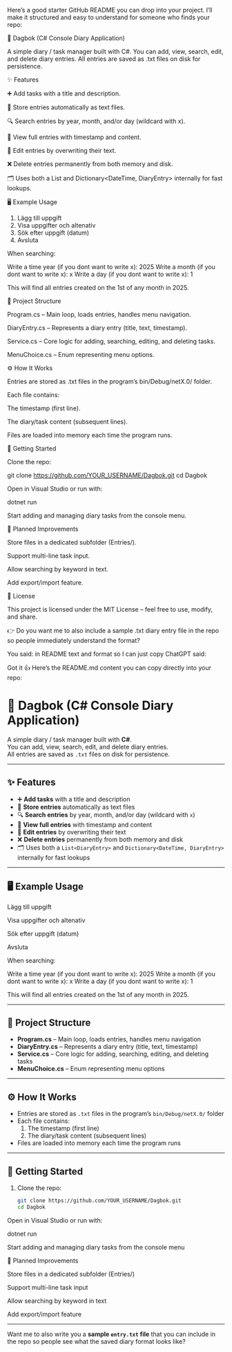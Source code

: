 Here’s a good starter GitHub README you can drop into your project.
I’ll make it structured and easy to understand for someone who finds your repo:

📖 Dagbok (C# Console Diary Application)

A simple diary / task manager built with C#.
You can add, view, search, edit, and delete diary entries.
All entries are saved as .txt files on disk for persistence.

✨ Features

➕ Add tasks with a title and description.

📂 Store entries automatically as text files.

🔍 Search entries by year, month, and/or day (wildcard with x).

👀 View full entries with timestamp and content.

📝 Edit entries by overwriting their text.

❌ Delete entries permanently from both memory and disk.

🗂 Uses both a List<DiaryEntry> and Dictionary<DateTime, DiaryEntry> internally for fast lookups.

🖥 Example Usage
1. Lägg till uppgift
2. Visa uppgifter och altenativ
3. Sök efter uppgift (datum)
4. Avsluta


When searching:

Write a time year (if you dont want to write x): 2025
Write a month (if you dont want to write x): x
Write a day (if you dont want to write x): 1


This will find all entries created on the 1st of any month in 2025.

📂 Project Structure

Program.cs – Main loop, loads entries, handles menu navigation.

DiaryEntry.cs – Represents a diary entry (title, text, timestamp).

Service.cs – Core logic for adding, searching, editing, and deleting tasks.

MenuChoice.cs – Enum representing menu options.

⚙️ How It Works

Entries are stored as .txt files in the program’s bin/Debug/netX.0/ folder.

Each file contains:

The timestamp (first line).

The diary/task content (subsequent lines).

Files are loaded into memory each time the program runs.

🚀 Getting Started

Clone the repo:

git clone https://github.com/YOUR_USERNAME/Dagbok.git
cd Dagbok


Open in Visual Studio or run with:

dotnet run


Start adding and managing diary tasks from the console menu.

📌 Planned Improvements

 Store files in a dedicated subfolder (Entries/).

 Support multi-line task input.

 Allow searching by keyword in text.

 Add export/import feature.

📜 License

This project is licensed under the MIT License – feel free to use, modify, and share.

👉 Do you want me to also include a sample .txt diary entry file in the repo so people immediately understand the format?

You said:
in README text and format so I can just copy
ChatGPT said:

Got it 👍 Here’s the README.md content you can copy directly into your repo:

# 📖 Dagbok (C# Console Diary Application)

A simple diary / task manager built with **C#**.  
You can add, view, search, edit, and delete diary entries.  
All entries are saved as `.txt` files on disk for persistence.

---

## ✨ Features
- ➕ **Add tasks** with a title and description  
- 📂 **Store entries** automatically as text files  
- 🔍 **Search entries** by year, month, and/or day (wildcard with `x`)  
- 👀 **View full entries** with timestamp and content  
- 📝 **Edit entries** by overwriting their text  
- ❌ **Delete entries** permanently from both memory and disk  
- 🗂 Uses both a `List<DiaryEntry>` and `Dictionary<DateTime, DiaryEntry>` internally for fast lookups  

---

## 🖥 Example Usage


Lägg till uppgift

Visa uppgifter och altenativ

Sök efter uppgift (datum)

Avsluta


When searching:


Write a time year (if you dont want to write x): 2025
Write a month (if you dont want to write x): x
Write a day (if you dont want to write x): 1

This will find all entries created on the 1st of any month in 2025.

---

## 📂 Project Structure
- **Program.cs** – Main loop, loads entries, handles menu navigation  
- **DiaryEntry.cs** – Represents a diary entry (title, text, timestamp)  
- **Service.cs** – Core logic for adding, searching, editing, and deleting tasks  
- **MenuChoice.cs** – Enum representing menu options  

---

## ⚙️ How It Works
- Entries are stored as `.txt` files in the program’s `bin/Debug/netX.0/` folder  
- Each file contains:  
  1. The timestamp (first line)  
  2. The diary/task content (subsequent lines)  
- Files are loaded into memory each time the program runs  

---

## 🚀 Getting Started
1. Clone the repo:
   ```bash
   git clone https://github.com/YOUR_USERNAME/Dagbok.git
   cd Dagbok


Open in Visual Studio or run with:

dotnet run


Start adding and managing diary tasks from the console menu

📌 Planned Improvements

 Store files in a dedicated subfolder (Entries/)

 Support multi-line task input

 Allow searching by keyword in text

 Add export/import feature

---

Want me to also write you a **sample `entry.txt` file** that you can include in the repo so people see what the saved diary format looks like?

